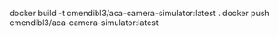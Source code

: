 docker build -t cmendibl3/aca-camera-simulator:latest .
docker push cmendibl3/aca-camera-simulator:latest